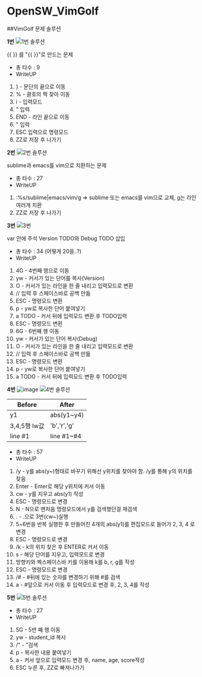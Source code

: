 # OpenSW_VimGolf


##VimGolf 문제 솔루션

**1번**
![1번 솔루션](https://user-images.githubusercontent.com/43934522/144701855-96d20908-45c5-47a7-a91b-0f2819b84b03.gif)

{{ }} 를 "{{ }}"로 만드는 문제


+ 총 타수 : 9
+ WriteUP
1. } - 문단의 끝으로 이동 
2. % - 괄호의 짝 찾아 이동
3. i - 입력모드
4. " 입력
5. END - 라인 끝으로 이동
6. " 입력
7. ESC 입력으로 명령모드
8. ZZ로 저장 후 나가기 


**2번**
![2번 솔루션](https://user-images.githubusercontent.com/43934522/144702760-ede2617d-06f5-462d-a0b3-47d2ad3a7c2f.gif)


sublime과 emacs를 vim으로 치환하는 문제
+ 총 타수 : 27
+ WriteUP
1. :%s/sublime|emacs/vim/g => sublime 또는 emacs를 vim으로 교체, g는 라인 여러개 치환 
2. ZZ로 저장 후 나가기 

**3번**
![3번](https://user-images.githubusercontent.com/43934522/144706269-97ce5597-ae65-4e50-9a17-985dc2441c16.gif)


var 안에 주석 Version TODO와 Debug TODO 삽입
+ 총 타수 : 34 (어떻게 20을..?)
+ WriteUP
1. 4G - 4번째 행으로 이동
2. yw - 커서가 있는 단어를 복사(Version)
3. O - 커서가 있는 라인을 한 줄 내리고 입력모드로 변환
4. // 입력 후 스페이스바로 공백 만듦
5. ESC - 명령모드 변환
6. p - yw로 복사한 단어 붙여넣기
7. a TODO - 커서 뒤에 입력모드 변환 후 TODO입력
8. ESC - 명령모드 변환
9. 6G - 6번째 행 이동
10. yw - 커서가 있는 단어 복사(Debug)
11. O - 커서가 있는 라인을 한 줄 내리고 입력모드로 변환
12. // 입력 후 스페이스바로 공백 만듦
13. ESC - 명령모드 변환
14. p - yw로 복사한 단어 붙여넣기
15. a TODO - 커서 뒤에 입력모드 변환 후 TODO입력


**4번**
![image](https://user-images.githubusercontent.com/43934522/144706317-93bce532-b92a-4e6b-b337-f82bf638b214.png)
![4번 솔루션](https://user-images.githubusercontent.com/43934522/144720144-41df3791-d23b-4811-a9df-ae455d3eba0d.gif)


|Before|After|
|---|---|
|y1|abs(y1~y4)|
|3,4,5행 lw값|'b','r','g'|
|line #1|line #1~#4|

+ 총 타수 : 57
+ WriteUP
1. /y - y를 abs(y~)형태로 바꾸기 위해선 y위치를 찾아야 함. /y를 통해 y의 위치를 찾음
2. Enter - Enter로 해당 y위치에 커서 이동
3. cw - y를 지우고 abs(y1) 작성
4. ESC - 명령모드로 변경
5. N - N으로 맨처음 명령모드에서 y를 검색했던걸 재검색
6. . - .으로 3번(cw~)실행
7. 5~6번을 반복 실행한 후 만들어진 4개의 abs(y1)를 편집모드로 들어가 2, 3, 4 로 변경
8. ESC - 명령모드로 변경
9. /k - k의 위치 찾은 후 ENTER로 커서 이동
10. s - 해당 단어를 지우고, 입력모드로 변경
11. 방향키와 벡스페이스바 키를 이용해 k를 b, r, g를 작성
12. ESC - 명령모드로 변경
13. /# - #뒤에 있는 숫자를 변경하기 위해 #를 검색
14. a - #앞으로 커서 이동 후 입력모드로 변경 후, 2, 3, 4를 작성


**5번**
![5번 솔루션](https://user-images.githubusercontent.com/43934522/144721416-e87a48d4-078a-4665-8ff9-3e6e3453bd0c.gif)
+ 총 타수 : 27
+ WriteUP
1. 5G - 5번 째 행 이동
2. yw - student_id 복사
3. /" - "검색
4. p - 복사한 내용 붙여넣기
5. a - 커서 앞으로 입력모드 변경 후, name, age, score작성 
6. ESC 누른 후, ZZ로 빠져나가기 
